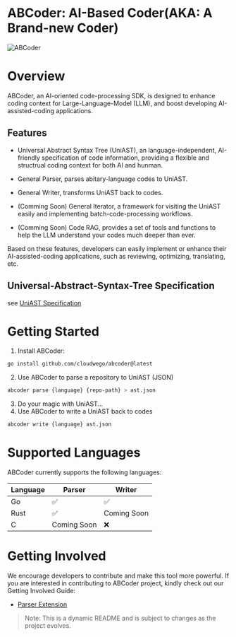 # ABCoder: AI-Based Coder(AKA: A Brand-new Coder)

![ABCoder](images/ABCoder.png)

# Overview
ABCoder, an AI-oriented code-processing SDK, is designed to enhance coding context for Large-Language-Model (LLM), and boost developing AI-assisted-coding applications.


## Features

-  Universal Abstract Syntax Tree (UniAST), an language-independent, AI-friendly specification of code information, providing a flexible and structrual coding context for both AI and hunman.
  
-  General Parser, parses abitary-language codes to UniAST.

-  General Writer, transforms UniAST back to codes.
  
- (Comming Soon) General Iterator, a framework for visiting the UniAST easily and implementing batch-code-processing workflows.

- (Comming Soon) Code RAG, provides a set of tools and functions to help the LLM understand your codes much deeper than ever.

Based on these features, developers can easily implement or enhance their AI-assisted-coding applications, such as reviewing, optimizing, translating, etc.


## Universal-Abstract-Syntax-Tree Specification

see [UniAST Specification](docs/uniast-zh.md)


# Getting Started

1. Install ABCoder:
```bash
go install github.com/cloudwego/abcoder@latest
```
2. Use ABCoder to parse a repository to UniAST (JSON)
```bash
abcoder parse {language} {repo-path} > ast.json
```
3. Do your magic with UniAST...
4. Use ABCoder to write a UniAST back to codes
```bash
abcoder write {language} ast.json
```


# Supported Languages

ABCoder currently supports the following languages:

| Language | Parser      | Writer      |
| -------- | ----------- | ----------- |
| Go       | ✅           | ✅           |
| Rust     | ✅           | Coming Soon |
| C        | Coming Soon | ❌           |



# Getting Involved

We encourage developers to contribute and make this tool more powerful. If you are interested in contributing to ABCoder
project, kindly check out our Getting Involved Guide:
- [Parser Extension](docs/parser-zh.md)

> Note: This is a dynamic README and is subject to changes as the project evolves.
